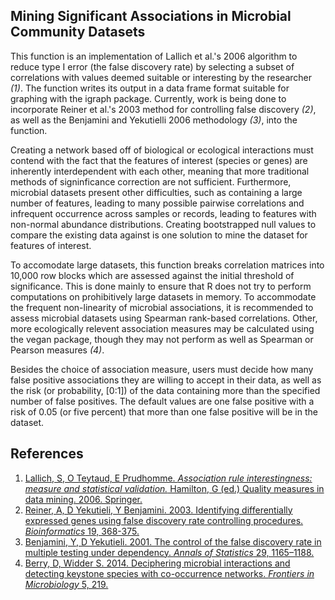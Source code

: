## Mining Significant Associations in Microbial Community Datasets
This function is an implementation of Lallich et al.'s 2006 algorithm to reduce type I error (the false discovery rate) by selecting a subset of correlations with values deemed suitable or interesting by the researcher *(1)*. The function writes its output in a data frame format suitable for graphing with the igraph package. Currently, work is being done to incorporate Reiner et al.'s 2003 method for controlling false discovery *(2)*, as well as the Benjamini and Yekutielli 2006 methodology *(3)*, into the function.

Creating a network based off of biological or ecological interactions must contend with the fact that the features of interest (species or genes) are inherently interdependent with each other, meaning that more traditional methods of signinficance correction are not sufficient. Furthermore, microbial datasets present other difficulties, such as containing a large number of features, leading to many possible pairwise correlations and infrequent occurrence across samples or records, leading to features with non-normal abundance distributions. Creating bootstrapped null values to compare the existing data against is one solution to mine the dataset for features of interest.

To accomodate large datasets, this function breaks correlation matrices into 10,000 row blocks which are assessed against the initial threshold of significance. This is done mainly to ensure that R does not try to perform computations on prohibitively large datasets in memory. To accommodate the frequent non-linearity of microbial associations, it is recommended to assess microbial datasets using Spearman rank-based correlations. Other, more ecologically relevent association measures may be calculated using the vegan package, though they may not perform as well as Spearman or Pearson measures *(4)*.

Besides the choice of association measure, users must decide how many false positive associations they are willing to accept in their data, as well as the risk (or probability, [0:1]) of the data containing more than the specified number of false positives. The default values are one false positive with a risk of 0.05 (or five percent) that more than one false positive will be in the dataset.

## References
1. [Lallich, S, O Teytaud, E Prudhomme. *Association rule interestingness: measure and statistical validation.* Hamilton, G (ed.) Quality measures in data mining. 2006. Springer.](https://hal.inria.fr/file/index/docid/113594/filename/lal.pdf)
2. [Reiner, A, D Yekutieli, Y Benjamini. 2003. Identifying differentially expressed genes using false discovery rate controlling procedures. *Bioinformatics* 19, 368-375.](https://oup.silverchair-cdn.com/oup/backfile/Content_public/Journal/bioinformatics/19/3/10.1093/bioinformatics/btf877/2/btf877.pdf?Expires=1490322946&Signature=LU1-wOc7IBk4OB9bE46hqHD8L-t7DC-We8Fg7tOXBAWn1H6qKmqC2hjU8ZGRxUfy0paMhtSMfI0TKO~N-9vWy6qP5cyCseUVOK2MOh6O~6u36481ZevFpPkJlZCGF0NuSeMItuagLsm-WsPKjjvWERzxX8IZY9oDmibL7pkCKy5552TukZd1rkQJdz64SxbPHiRO2UiFMdV2NrnR-7fyYcplEQqfsld5GYEsKbzcStbkLqQ1IBJiq9iL0~srf6INMuPxx8pMdhWrpjTVW7hOLh6YXpwIlAWf2w5JskQeGj7exU2ZTe44HCaBFjg94JCKQvytGeV5eV2LdIp3Phq8lQ__&Key-Pair-Id=APKAIUCZBIA4LVPAVW3Q)
3. [Benjamini, Y, D Yekutieli. 2001. The control of the false discovery rate in multiple testing under dependency. *Annals of Statistics* 29, 1165–1188.](http://projecteuclid.org/download/pdf_1/euclid.aos/1013699998)
4. [Berry, D, Widder S. 2014. Deciphering microbial interactions and detecting keystone species with co-occurrence networks. *Frontiers in Microbiology* 5, 219.](http://journal.frontiersin.org/article/10.3389/fmicb.2014.00219/full)
